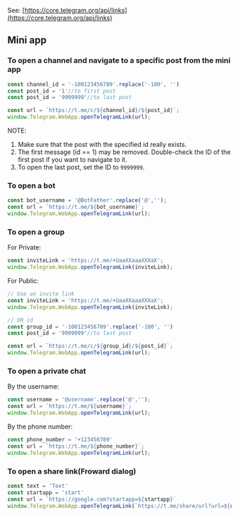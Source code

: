 See: [https://core.telegram.org/api/links](https://core.telegram.org/api/links)

## Mini app
### To open a channel and navigate to a specific post from the mini app
```js
const channel_id = '-100123456789'.replace('-100', '')
const post_id = '1'//to first post
const post_id = '9999999'//to last post

const url = `https://t.me/c/${channel_id}/${post_id}`;
window.Telegram.WebApp.openTelegramLink(url);		
```
NOTE:
1. Make sure that the post with the specified id really exists.
2. The first message (id == 1) may be removed. Double-check the ID of the first post if you want to navigate to it.
3. To open the last post, set the ID to `9999999`.



### To open a bot
```js
const bot_username = '@BotFather'.replace('@','');			
const url = `https://t.me/${bot_username}`;
window.Telegram.WebApp.openTelegramLink(url);	
```


### To open a group
For Private:
```js
const inviteLink = 'https://t.me/+UaaXXaaaXXXaX';				
window.Telegram.WebApp.openTelegramLink(inviteLink);	
```

For Public:
```js
// Use an invite link
const inviteLink = 'https://t.me/+UaaXXaaaXXXaX';				
window.Telegram.WebApp.openTelegramLink(inviteLink);
```

```js
// OR id
const group_id = '-100123456789'.replace('-100', '')	
const post_id = '9999999'//to last post

const url = `https://t.me/c/${group_id}/${post_id}`;
window.Telegram.WebApp.openTelegramLink(url);		
```

### To open a private chat
By the username:
```js
const username = '@username'.replace('@','');			
const url = `https://t.me/${username}`;
window.Telegram.WebApp.openTelegramLink(url);	
```

By the phone number:
```js
const phone_number = '+123456789'
const url = `https://t.me/${phone_number}`;
window.Telegram.WebApp.openTelegramLink(url);	
```


### To open a share link(Froward dialog)
```js
const text = 'Text'
const startapp = 'start'
const url = `https://google.com?startapp=${startapp}`
window.Telegram.WebApp.openTelegramLink(`https://t.me/share/url?url=${url}text=${text}`);	
```